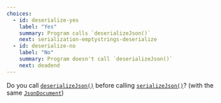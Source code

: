 ```yaml
---
choices:
  - id: deserialize-yes
    label: "Yes"
    summary: Program calls `deserializeJson()`
    next: serialization-emptystrings-deserialize
  - id: deserialize-no
    label: "No"
    summary: Program doesn't call `deserializeJson()`
    next: deadend
---
```


Do you call [`deserializeJson()`](/v6/api/json/deserializejson/) before calling [`serializeJson()`](/v6/api/json/serializejson/)? (with the same [`JsonDocument`](/v6/api/jsondocument/))